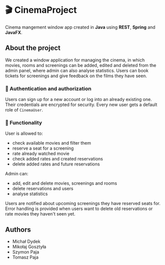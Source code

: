 # 🎬 CinemaProject
Cinema mangement window app created in **Java** using **REST**, **Spring** and **JavaFX**.
## About the project
We created a window application for managing the cinema, in which movies, rooms and screenings can be added, edited and deleted from the admin panel, where admin can also analyse statistics. Users can book tickets for screenings and give feedback on the films they have seen.  
### 🔐 Authentication and authorization
Users can sign up for a new account or log into an already existing one. Their credentials are encrypted for security. Every new user gets a default role of `CinemaUser`.

### 🎯 Functionality
User is allowed to:
* check available movies and filter them
* reserve a seat for a screening
* rate already watched movie
* check added rates and created reservations
* delete added rates and future reservations

Admin can:
* add, edit and delete movies, screenings and rooms
* delete reservations and users
* analyse statistics  

Users are notified about upcoming screenings they have reserved seats for.  
Error handling is provided when users want to delete old reservations or rate movies they haven't seen yet.

## Authors
* Michał Dydek
* Mikołaj Gosztyła
* Szymon Paja
* Tomasz Paja
